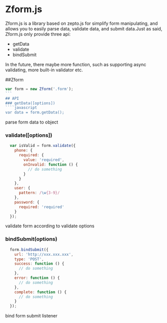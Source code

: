 # Zform.js
Zform.js is a library based on zepto.js for simplify form manipulating, and allows you to easily parse data, validate data, and submit data.Just as said, Zform.js only provide three api:
  * getData
  * validate
  * bindSubmit

In the future, there maybe more function, such as supporting async validating, more built-in validator etc.
  
##Zform
  ````javascript
  var form = new Zform('.form');
  ```
## API
### getData([options])
  ````javascript
  var data = form.getData();
  ````
 parse form data to object
### validate([options])
````javascript
  var isValid = form.validate({
    phone: {
      required: {
        value: 'required',
        onInvalid: function () {
          // do something
        }
      }
    },
    user: {
      pattern: /\w{3-9}/
    },
    password: {
      required: 'required'
    }
  });
````
 validate form according to validate options
### bindSubmit(options)
````javascript
  form.bindSubmit({
    url: 'http://xxx.xxx.xxx',
    type: 'POST',
    success: function () {
      // do something
    },
    error: function () {
      // do something
    },
    complete: function () {
      // do something
    }
  });
````
 bind form submit listener

